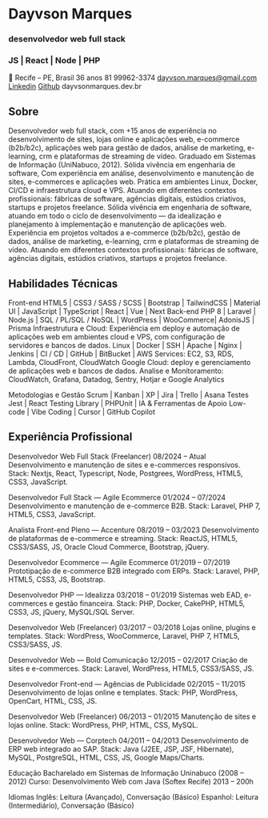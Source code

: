 # Dayvson Marques
### desenvolvedor web full stack
### JS | React | Node | PHP 
📍 Recife – PE, Brasil
36 anos
81 99962-3374
dayvson.marques@gmail.com
[Linkedin](https://www.linkedin.com/in/dayvsonmarques/)
[Github](https://github.com/dayvsonmarques)
dayvsonmarques.dev.br


## Sobre
Desenvolvedor web full stack,  com +15 anos de experiência no desenvolvimento de sites, lojas online e aplicações web, e-commerce (b2b/b2c), aplicações web para gestão de dados, análise de marketing, e-learning, crm e plataformas de streaming de vídeo. Graduado em Sistemas de Informação (UniNabuco, 2012). Sólida vivência em engenharia de software, Com experiência em análise, desenvolvimento e manutenção de sites, e-commerces e aplicações web. Prática em ambientes Linux, Docker, CI/CD e infraestrutura cloud e VPS. Atuando em diferentes contextos profissionais: fábricas de software, agências digitais, estúdios criativos, startups e projetos freelance.
Sólida vivência em engenharia de software, atuando em todo o ciclo de desenvolvimento — da idealização e planejamento à implementação e manutenção de aplicações web. Experiência em projetos voltados a e-commerce (b2b/b2c), gestão de dados, análise de marketing, e-learning, crm e plataformas de streaming de vídeo. Atuando em diferentes contextos profissionais: fábricas de software, agências digitais, estúdios criativos, startups e projetos freelance.

## Habilidades Técnicas
Front-end
HTML5 | CSS3 / SASS / SCSS | Bootstrap | TailwindCSS | Material UI | JavaScript | TypeScript | React | Vue | Next 
Back-end
PHP 8 | Laravel | Node.js | SQL / PL/SQL / NoSQL | WordPress | WooCommerce| AdonisJS | Prisma
Infraestrutura e Cloud: 
Experiência em deploy e automação de aplicações web em ambientes cloud e VPS, com configuração de servidores e bancos de dados.
Linux | Docker | SSH | Apache | Nginx | Jenkins | CI / CD | GitHub | BitBucket | 
AWS Services: EC2, S3, RDS, Lambda, CloudFront, CloudWatch
Google Cloud: deploy e gerenciamento de aplicações web e bancos de dados.
Analise e Monitoramento: CloudWatch, Grafana, Datadog, Sentry, Hotjar e Google Analytics

Metodologias e Gestão
Scrum | Kanban | XP | Jira | Trello | Asana
Testes
Jest | React Testing Library | PHPUnit | 
IA & Ferramentas de Apoio
Low-code | Vibe Coding | Cursor | GitHub Copilot

## Experiência Profissional
Desenvolvedor Web Full Stack (Freelancer)
 08/2024 – Atual
 Desenvolvimento e manutenção de sites e e-commerces responsivos.
 Stack: Nextjs, React, Typescript, Node, Postgrees, WordPress, HTML5, CSS3, JavaScript.

Desenvolvedor Full Stack — Agile Ecommerce
01/2024 – 07/2024
Desenvolvimento e manutenção de e-commerce B2B.
Stack: Laravel, PHP 7, HTML5, CSS3, JavaScript.

Analista Front-end Pleno — Accenture
 08/2019 – 03/2023
 Desenvolvimento de plataformas de e-commerce e streaming.
 Stack: ReactJS, HTML5, CSS3/SASS, JS, Oracle Cloud Commerce, Bootstrap, jQuery.

Desenvolvedor Ecommerce — Agile Ecommerce
 01/2019 – 07/2019
 Prototipação de e-commerce B2B integrado com ERPs.
 Stack: Laravel, PHP, HTML5, CSS3, JS, Bootstrap.

Desenvolvedor PHP — Idealizza
 03/2018 – 01/2019
 Sistemas web EAD, e-commerces e gestão financeira.
 Stack: PHP, Docker, CakePHP, HTML5, CSS3, JS, jQuery, MySQL/SQL Server.

Desenvolvedor Web (Freelancer)
 03/2017 – 03/2018
 Lojas online, plugins e templates.
 Stack: WordPress, WooCommerce, Laravel, PHP 7, HTML5, CSS3/SASS, JS.

Desenvolvedor Web — Bold Comunicação
 12/2015 – 02/2017
 Criação de sites e e-commerces.
 Stack: Laravel, WordPress, HTML5, CSS3/SASS, JS.

Desenvolvedor Front-end — Agências de Publicidade
 02/2015 – 11/2015
 Desenvolvimento de lojas online e templates.
 Stack: PHP, WordPress, OpenCart, HTML, CSS, JS.

Desenvolvedor Web (Freelancer)
 06/2013 – 01/2015
 Manutenção de sites e lojas online.
 Stack: WordPress, PHP, HTML, CSS, MySQL.

Desenvolvedor Web — Corptech
 04/2011 – 04/2013
 Desenvolvimento de ERP web integrado ao SAP.
 Stack: Java (J2EE, JSP, JSF, Hibernate), MySQL, PostgreSQL, HTML, CSS, JS, Google Maps/Charts.

Educação
Bacharelado em Sistemas de Informação
 Uninabuco (2008 – 2012)
Curso: Desenvolvimento Web com Java (Softex Recife)
 2013 – 200h

Idiomas
Inglês: Leitura (Avançado), Conversação (Básico)
Espanhol: Leitura (Intermediário), Conversação (Básico)

